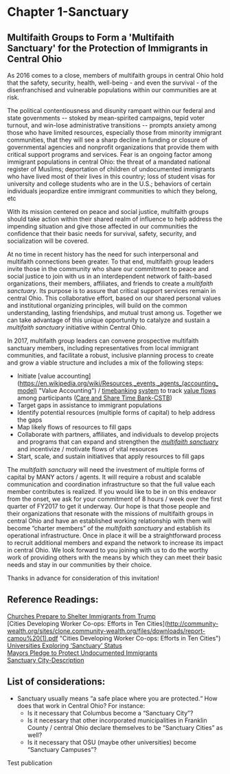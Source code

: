 # Chapter 1-Sanctuary

## Multifaith Groups to Form a 'Multifaith Sanctuary' for the Protection of Immigrants in Central Ohio

As 2016 comes to a close, members of multifaith groups in central Ohio hold that the safety, security, health, well-being - and even the survival - of the disenfranchised and vulnerable populations within our communities are at risk.

The political contentiousness and disunity rampant within our federal and state governments -- stoked by mean-spirited campaigns, tepid voter turnout, and win-lose administrative transitions -- prompts anxiety among those who have limited resources, especially those from minority immigrant communities, that they will see a sharp decline in funding or closure of governmental agencies and nonprofit organizations that provide them with critical support programs and services.  Fear is an ongoing factor among immigrant populations in central Ohio: the threat of a mandated national register of Muslims; deportation of children of undocumented immigrants who have lived most of their lives in this country; loss of student visas for university and college students who are in the U.S.; behaviors of certain individuals jeopardize entire immigrant communities to which they belong, etc

With its mission centered on peace and social justice, multifaith groups should take action within their shared realm of influence to help address the impending situation and give those affected in our communities the confidence that their basic needs for survival, safety, security, and socialization will be covered.

At no time in recent history has the need for such interpersonal and multifaith connections been greater. To that end, multifaith group leaders invite those in the community who share our commitment to peace and social justice to join with us in an interdependent network of faith-based organizations, their members, affiliates, and friends to create a _multifaith sanctuary_.  Its purpose is to assure that critical support services remain in central Ohio.  This collaborative effort, based on our shared personal values and institutional organizing principles, will build on the common understanding, lasting friendships, and mutual trust among us.  Together we can take advantage of this unique opportunity to catalyze and sustain a _multifaith sanctuary_ initiative within Central Ohio.

In 2017, multifaith group leaders can convene prospective multifaith sanctuary members, including representatives from local immigrant communities, and facilitate a robust, inclusive planning process to create and grow a viable structure and includes a mix of the following steps:

* Initiate [value accounting](https://en.wikipedia.org/wiki/Resources,_events,_agents_(accounting_model) "Value Accounting"\) / [timebanking](https://en.m.wikipedia.org/wiki/Time-based_currency "Timebanking description on Wikipedia") [system](https://hourworld.org "hOurworld") to track [value flows](https://github.com/valueflows/valueflows "Value Flows on GitHub") among participants \([Care and Share Time Bank-CSTB](https://hourworld.org/bank/index.htm?hw=1057 "Care and Share Time Bank Home Page")\)
* Target gaps in assistance to immigrant populations
* Identify potential resources \(multiple forms of capital\) to help address the gaps
* Map likely flows of resources to fill gaps
* Collaborate with partners, affiliates, and individuals to develop projects and programs that can expand and strengthen the [_multifaith sanctuary_](http://www.mutualaidnetwork.org/man-core-principles/ "Mutual Aid Network Core Principles") and incentivize / motivate flows of vital resources
* Start, scale, and sustain initiatives that apply resources to fill gaps

The _multifaith sanctuary_ will need the investment of multiple forms of capital by MANY actors / agents. It will require a robust and scalable communication and coordination infrastructure so that the full value each member contributes is realized. If you would like to be in on this endeavor from the onset, we ask for your commitment of 8 hours / week over the first quarter of FY2017 to get it underway. Our hope is that those people and their organizations that resonate with the missions of multifaith groups in central Ohio and have an established working relationship with them will become “charter members” of the _multifaith sanctuary_ and establish its operational infrastructure. Once in place it will be a straightforward process to recruit additional members and expand the network to increase its impact in central Ohio. We look forward to you joining with us to do the worthy work of providing others with the means by which they can meet their basic needs and stay in our communities by their choice.

Thanks in advance for consideration of this invitation!

## Reference Readings:

[Churches Prepare to Shelter Immigrants from Trump](http://www.thedailybeast.com/articles/2016/12/04/will-churches-hide-illegal-immigrants-from-trump.html "Churches Prepare to Shelter Immigrants from Trump")   
[Cities Developing Worker Co-ops: Efforts in Ten Cities](http://community-wealth.org/sites/clone.community-wealth.org/files/downloads/report-camou%20(1).pdf "Cities Developing Worker Co-ops: Efforts in Ten Cities"\)  
[Universities Exploring ‘Sanctuary’ Status](http://digital.olivesoftware.com/Olive/ODN/ColumbusDispatch/TranslateArticle.aspx?doc=TCD%2F2016%2F12%2F04&entity=ar00301 "Universities Exploring 'Sanctuary' Status")  
[Mayors Pledge to Protect Undocumented Immigrants](http://digital.olivesoftware.com/Olive/ODN/ColumbusDispatch/TranslateArticle.aspx?doc=TCD%2F2016%2F11%2F16&entity=ar00300 "Mayors Pledge to Protect Undocumented Immigrants")  
[Sanctuary City-Description](https://en.wikipedia.org/wiki/Sanctuary_city "Sanctuary City-Description")

## List of considerations:

* Sanctuary usually means “a safe place where you are protected.“  How does that work in Central Ohio?  For instance:
  * Is it necessary that Columbus become a “Sanctuary City”?
  * Is it necessary that other incorporated municipalities in Franklin County /  central Ohio declare themselves to be “Sanctuary Cities” as well?
  * Is it necessary that OSU \(maybe other universities\) become “Sanctuary Campuses”?

Test publication

